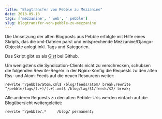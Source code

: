 ```yaml
---
title: "Blogtransfer von Pebble zu Mezzanine"
date: 2013-05-13
tags: ['mezzanine', ' web', ' pebble']
slug: blogtransfer-von-pebble-zu-mezzanine
---
```

Die Umsetzung der alten Blogposts aus Pebble erfolgte mit Hilfe eines
Skripts, das die xml-Dateien parst und entsprechende
Mezzanine/Django-Objeckte anlegt inkl. Tags und Kategorien.

Das Skript gibt es als [Gist][] bei Github.


Um wenigstens die Syndication-Clients nicht zu verschrecken, schubsen
die folgenden Rewrite-Regeln in der Nginx-Konfig die Requests zu den
alten Rss- und Atom-Feeds auf die neuen Resourcen weiter:


`rewrite ^/pebble/atom.xml$ /blog/feeds/atom/ break;rewrite ^/pebble/tags/(.+)/(.+).xml$ /blog/tag/$1/feeds/$2/ break;`


Alle anderen Requests zu den alten Pebble-Urls werden einfach auf die
Blogübersicht weitergeleitet:  
  

`rewrite ^/pebble/.*     /blog/ permanent;`


  [Gist]: https://gist.github.com/xunzi/5603984

